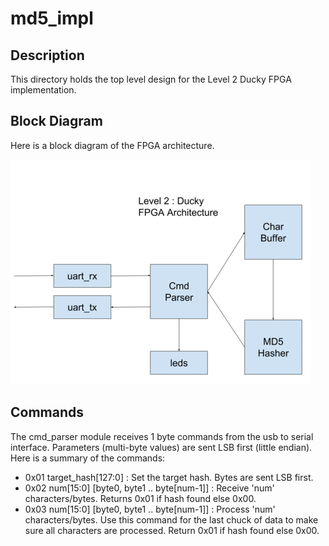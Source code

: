 # md5_impl

## Description

This directory holds the top level design for the Level 2 Ducky
FPGA implementation.

## Block Diagram

Here is a block diagram of the FPGA architecture.

![FPGA_Architecture](images/Ducky_FPGA_Architecture.png)

## Commands

The cmd_parser module receives 1 byte commands from the
usb to serial interface.  Parameters (multi-byte values) are sent LSB first (little endian).
Here is a summary of the commands:

* 0x01 target_hash[127:0] : Set the target hash.  Bytes are sent LSB first.
* 0x02 num[15:0] [byte0, byte1 .. byte[num-1]] : Receive 'num' characters/bytes. Returns 0x01 if
  hash found else 0x00.
* 0x03 num[15:0] [byte0, byte1 .. byte[num-1]] : Process 'num' characters/bytes. Use this command
  for the last chuck of data to make sure all characters are processed. Return 0x01 if hash found
  else 0x00.



